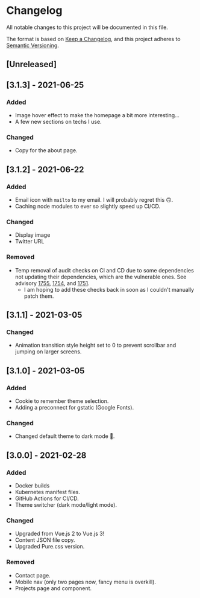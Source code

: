 # Changelog
All notable changes to this project will be documented in this file.

The format is based on [Keep a Changelog](https://keepachangelog.com/en/1.0.0/),
and this project adheres to [Semantic Versioning](https://semver.org/spec/v2.0.0.html).

## [Unreleased]

## [3.1.3] - 2021-06-25

### Added
- Image hover effect to make the homepage a bit more interesting...
- A few new sections on techs I use.
### Changed
- Copy for the about page.

## [3.1.2] - 2021-06-22

### Added
- Email icon with `mailto` to my email. I will probably regret this 🙃.
- Caching node modules to ever so slightly speed up CI/CD.
### Changed
- Display image
- Twitter URL

### Removed
- Temp removal of audit checks on CI and CD due to some dependencies not updating their dependencies, which are the vulnerable ones. See advisory [1755](https://npmjs.com/advisories/1755), [1754](https://npmjs.com/advisories/1754), and [1751](https://npmjs.com/advisories/1751).
    - I am hoping to add these checks back in soon as I couldn't manually patch them.

## [3.1.1] - 2021-03-05
### Changed
- Animation transition style height set to 0 to prevent scrollbar and jumping on larger screens. 
## [3.1.0] - 2021-03-05
### Added
- Cookie to remember theme selection.
- Adding a preconnect for gstatic (Google Fonts).

### Changed
- Changed default theme to dark mode 🌙.

## [3.0.0] - 2021-02-28
### Added
- Docker builds
- Kubernetes manifest files.
- GitHub Actions for CI/CD.
- Theme switcher (dark mode/light mode).

### Changed
- Upgraded from Vue.js 2 to Vue.js 3!
- Content JSON file copy.
- Upgraded Pure.css version.

### Removed
- Contact page.
- Mobile nav (only two pages now, fancy menu is overkill).
- Projects page and component.
